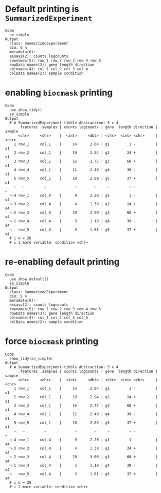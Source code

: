 # Default printing is `SummarizedExperiment`

    Code
      se_simple
    Output
      class: SummarizedExperiment 
      dim: 5 4 
      metadata(0):
      assays(2): counts logcounts
      rownames(5): row_1 row_2 row_3 row_4 row_5
      rowData names(3): gene length direction
      colnames(4): col_1 col_2 col_3 col_4
      colData names(2): sample condition

# enabling `biocmask` printing

    Code
      use_show_tidy()
      se_simple
    Output
      # A SummarizedExperiment-tibble Abstraction: 5 x 4
          .features .samples | counts logcounts | gene  length direction | sample
          <chr>     <chr>    |  <int>     <dbl> | <chr>  <int> <chr>     | <chr> 
        1 row_1     col_1    |     14      2.64 | g1         1 -         | s1    
        2 row_2     col_1    |     19      2.94 | g2        24 +         | s1    
        3 row_3     col_1    |     16      2.77 | g3        60 +         | s1    
        4 row_4     col_1    |     11      2.40 | g4        39 -         | s1    
        5 row_5     col_1    |     18      2.89 | g5        37 +         | s1    
        ~   ~         ~             ~        ~     ~         ~ ~            ~    
      n-4 row_1     col_4    |      9      2.20 | g1         1 -         | s4    
      n-3 row_2     col_4    |      4      1.39 | g2        24 +         | s4    
      n-2 row_3     col_4    |     20      3.00 | g3        60 +         | s4    
      n-1 row_4     col_4    |      3      1.10 | g4        39 -         | s4    
      n   row_5     col_4    |      5      1.61 | g5        37 +         | s4    
      # i n = 20
      # i 1 more variable: condition <chr>

# re-enabling default printing

    Code
      use_show_default()
      se_simple
    Output
      class: SummarizedExperiment 
      dim: 5 4 
      metadata(0):
      assays(2): counts logcounts
      rownames(5): row_1 row_2 row_3 row_4 row_5
      rowData names(3): gene length direction
      colnames(4): col_1 col_2 col_3 col_4
      colData names(2): sample condition

# force `biocmask` printing

    Code
      show_tidy(se_simple)
    Output
      # A SummarizedExperiment-tibble Abstraction: 5 x 4
          .features .samples | counts logcounts | gene  length direction | sample
          <chr>     <chr>    |  <int>     <dbl> | <chr>  <int> <chr>     | <chr> 
        1 row_1     col_1    |     14      2.64 | g1         1 -         | s1    
        2 row_2     col_1    |     19      2.94 | g2        24 +         | s1    
        3 row_3     col_1    |     16      2.77 | g3        60 +         | s1    
        4 row_4     col_1    |     11      2.40 | g4        39 -         | s1    
        5 row_5     col_1    |     18      2.89 | g5        37 +         | s1    
        ~   ~         ~             ~        ~     ~         ~ ~            ~    
      n-4 row_1     col_4    |      9      2.20 | g1         1 -         | s4    
      n-3 row_2     col_4    |      4      1.39 | g2        24 +         | s4    
      n-2 row_3     col_4    |     20      3.00 | g3        60 +         | s4    
      n-1 row_4     col_4    |      3      1.10 | g4        39 -         | s4    
      n   row_5     col_4    |      5      1.61 | g5        37 +         | s4    
      # i n = 20
      # i 1 more variable: condition <chr>

